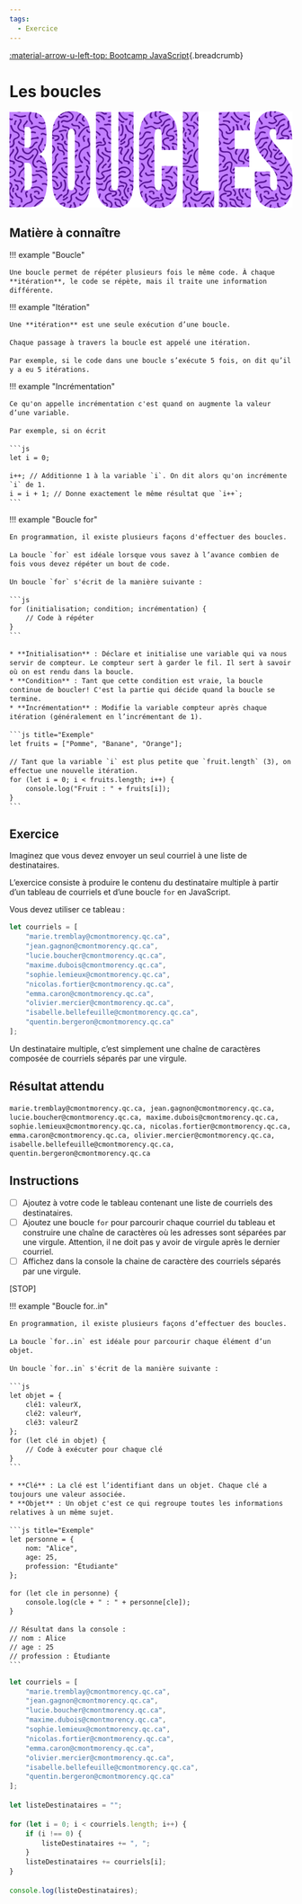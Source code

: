 ```yaml
---
tags:
  - Exercice
---
```


[:material-arrow-u-left-top: Bootcamp JavaScript](./js-bootcamp.md){.breadcrumb}

# Les boucles

![](../assets/images/boucles_banner.png)

## Matière à connaître

!!! example "Boucle"

    Une boucle permet de répéter plusieurs fois le même code. À chaque **itération**, le code se répète, mais il traite une information différente.

!!! example "Itération"

    Une **itération** est une seule exécution d’une boucle.

    Chaque passage à travers la boucle est appelé une itération.

    Par exemple, si le code dans une boucle s’exécute 5 fois, on dit qu’il y a eu 5 itérations.

!!! example "Incrémentation"

    Ce qu'on appelle incrémentation c'est quand on augmente la valeur d’une variable.

    Par exemple, si on écrit

    ```js
    let i = 0;

    i++; // Additionne 1 à la variable `i`. On dit alors qu'on incrémente `i` de 1.
    i = i + 1; // Donne exactement le même résultat que `i++`;
    ```

!!! example "Boucle for"

    En programmation, il existe plusieurs façons d'effectuer des boucles.

    La boucle `for` est idéale lorsque vous savez à l’avance combien de fois vous devez répéter un bout de code.

    Un boucle `for` s'écrit de la manière suivante :

    ```js
    for (initialisation; condition; incrémentation) {
        // Code à répéter
    }
    ```

    * **Initialisation** : Déclare et initialise une variable qui va nous servir de compteur. Le compteur sert à garder le fil. Il sert à savoir où on est rendu dans la boucle.
    * **Condition** : Tant que cette condition est vraie, la boucle continue de boucler! C'est la partie qui décide quand la boucle se termine.
    * **Incrémentation** : Modifie la variable compteur après chaque itération (généralement en l’incrémentant de 1).

    ```js title="Exemple"
    let fruits = ["Pomme", "Banane", "Orange"];

    // Tant que la variable `i` est plus petite que `fruit.length` (3), on effectue une nouvelle itération.
    for (let i = 0; i < fruits.length; i++) {
        console.log("Fruit : " + fruits[i]);
    }
    ```

## Exercice

Imaginez que vous devez envoyer un seul courriel à une liste de destinataires.

L’exercice consiste à produire le contenu du destinataire multiple à partir d’un tableau de courriels et d’une boucle `for` en JavaScript.

Vous devez utiliser ce tableau :

```js
let courriels = [
    "marie.tremblay@cmontmorency.qc.ca",
    "jean.gagnon@cmontmorency.qc.ca",
    "lucie.boucher@cmontmorency.qc.ca",
    "maxime.dubois@cmontmorency.qc.ca",
    "sophie.lemieux@cmontmorency.qc.ca",
    "nicolas.fortier@cmontmorency.qc.ca",
    "emma.caron@cmontmorency.qc.ca",
    "olivier.mercier@cmontmorency.qc.ca",
    "isabelle.bellefeuille@cmontmorency.qc.ca",
    "quentin.bergeron@cmontmorency.qc.ca"
];
```

Un destinataire multiple, c’est simplement une chaîne de caractères composée de courriels séparés par une virgule.

## Résultat attendu

```console
marie.tremblay@cmontmorency.qc.ca, jean.gagnon@cmontmorency.qc.ca, lucie.boucher@cmontmorency.qc.ca, maxime.dubois@cmontmorency.qc.ca, sophie.lemieux@cmontmorency.qc.ca, nicolas.fortier@cmontmorency.qc.ca, emma.caron@cmontmorency.qc.ca, olivier.mercier@cmontmorency.qc.ca, isabelle.bellefeuille@cmontmorency.qc.ca, quentin.bergeron@cmontmorency.qc.ca
```

## Instructions

- [ ] Ajoutez à votre code le tableau contenant une liste de courriels des destinataires.
- [ ] Ajoutez une boucle `for` pour parcourir chaque courriel du tableau et construire une chaîne de caractères où les adresses sont séparées par une virgule. Attention, il ne doit pas y avoir de virgule après le dernier courriel.
- [ ] Affichez dans la console la chaine de caractère des courriels séparés par une virgule.

[STOP]

!!! example "Boucle for..in"

    En programmation, il existe plusieurs façons d’effectuer des boucles.

    La boucle `for..in` est idéale pour parcourir chaque élément d’un objet.

    Un boucle `for..in` s'écrit de la manière suivante :

    ```js
    let objet = {
        clé1: valeurX,
        clé2: valeurY,
        clé3: valeurZ
    };
    for (let clé in objet) {
        // Code à exécuter pour chaque clé
    }
    ```

    * **Clé** : La clé est l’identifiant dans un objet. Chaque clé a toujours une valeur associée.
    * **Objet** : Un objet c'est ce qui regroupe toutes les informations relatives à un même sujet.

    ```js title="Exemple"
    let personne = {
        nom: "Alice",
        age: 25,
        profession: "Étudiante"
    };

    for (let cle in personne) {
        console.log(cle + " : " + personne[cle]);
    }

    // Résultat dans la console :
    // nom : Alice
    // age : 25
    // profession : Étudiante
    ```

```js
let courriels = [
    "marie.tremblay@cmontmorency.qc.ca",
    "jean.gagnon@cmontmorency.qc.ca",
    "lucie.boucher@cmontmorency.qc.ca",
    "maxime.dubois@cmontmorency.qc.ca",
    "sophie.lemieux@cmontmorency.qc.ca",
    "nicolas.fortier@cmontmorency.qc.ca",
    "emma.caron@cmontmorency.qc.ca",
    "olivier.mercier@cmontmorency.qc.ca",
    "isabelle.bellefeuille@cmontmorency.qc.ca",
    "quentin.bergeron@cmontmorency.qc.ca"
];

let listeDestinataires = "";

for (let i = 0; i < courriels.length; i++) {
    if (i !== 0) {
        listeDestinataires += ", ";
    }
    listeDestinataires += courriels[i];
}

console.log(listeDestinataires);
```
